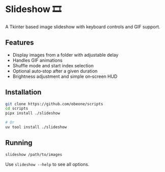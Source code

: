 # Slideshow 🎞️

A Tkinter based image slideshow with keyboard controls and GIF support.

## Features

- Display images from a folder with adjustable delay
- Handles GIF animations
- Shuffle mode and start index selection
- Optional auto‑stop after a given duration
- Brightness adjustment and simple on‑screen HUD

## Installation

```bash
git clone https://github.com/obeone/scripts
cd scripts
pipx install ./slideshow

# Or
uv tool install ./slideshow
```

## Running

```bash
slideshow /path/to/images
```

Use `slideshow --help` to see all options.
